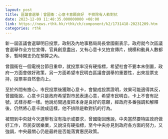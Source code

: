 ```yaml
---
layout: post
title: 區議會選舉｜曾國衞：心意卡意願良好　不排除有人軟對抗
date: 2023-12-09 11:48:35.000000000 +08:00
link: https://news.rthk.hk/rthk/ch/component/k2/1731418-20231209.htm
categories: rthk
---
```


新一屆區議會選舉明日投票，政制及內地事務局局長曾國衞表示，政府就今次區議會選舉作全方位宣傳，官員創意盡出，又有心意卡又拍宣傳片，規模和動員人數都多，暫時開支仍在預算之內。

曾國衞在一個電視台節目重申，就投票率沒有硬指標，希望社會不要本末倒置，政府一方面會做好政策，另一方面希望市民明白區議會選舉的重要性，出來投票支持，投票率自然會向上。

至於外間有擔心，市民投票後獲贈心意卡，會變成投票證明，效果可能適得其反，曾國衞說，心意卡只是政府希望對市民表達心意，希望市民明白，卡上不會有記號，式樣亦都一樣。他說坊間過度把本身是良好的意願，經政府多番強調和解釋後，仍然將心意卡說成這樣，他不排除是軟對抗的行為。

被問到中央就今次選舉有沒有指示或要求，曾國衞回應說，中央當然要特區政府做好工作，市民安居樂業，又說沒有硬指標，至今中央亦見到政府各方面的努力，又強調，中央最關心仍是最終是否能落實惠民政策。
